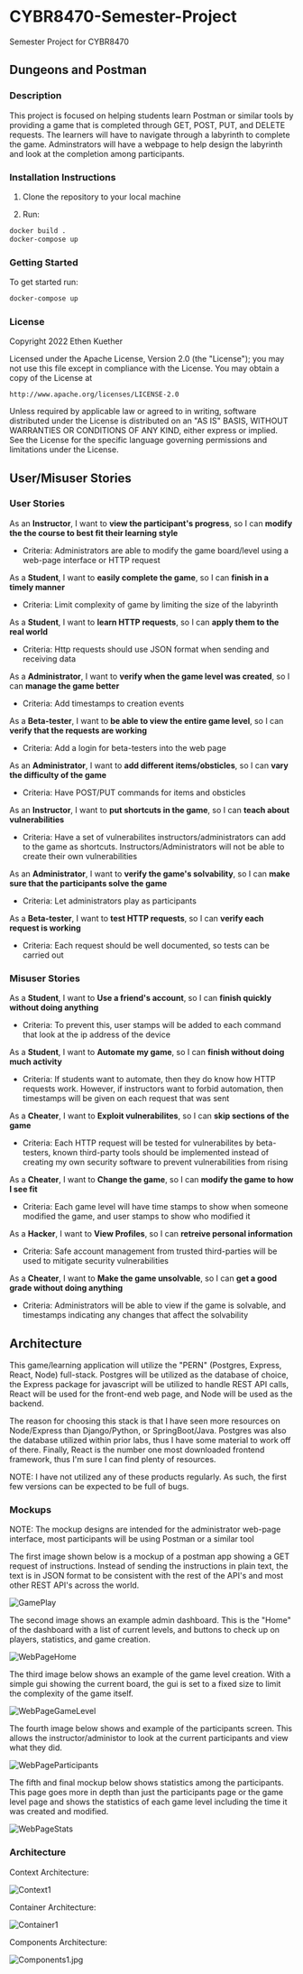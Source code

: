 # CYBR8470-Semester-Project
Semester Project for CYBR8470

## Dungeons and Postman

### Description

This project is focused on helping students learn Postman or similar tools by providing a game that is completed through GET, POST, PUT, and DELETE requests. The learners will have to navigate through a labyrinth to complete the game. Adminstrators will have a webpage to help design the labyrinth and look at the completion among participants.

### Installation Instructions

1. Clone the repository to your local machine

2. Run:
```bash
docker build .
docker-compose up
```

### Getting Started

To get started run:
```bash
docker-compose up
```

### License

Copyright 2022 Ethen Kuether

Licensed under the Apache License, Version 2.0 (the "License");
you may not use this file except in compliance with the License.
You may obtain a copy of the License at

    http://www.apache.org/licenses/LICENSE-2.0

Unless required by applicable law or agreed to in writing, software
distributed under the License is distributed on an "AS IS" BASIS,
WITHOUT WARRANTIES OR CONDITIONS OF ANY KIND, either express or implied.
See the License for the specific language governing permissions and
limitations under the License.

## User/Misuser Stories

### User Stories

As an **Instructor**, I want to **view the participant's progress**, so I can **modify the the course to best fit their learning style**
- Criteria: Administrators are able to modify the game board/level using a web-page interface or HTTP request

As a **Student**, I want to **easily complete the game**, so I can **finish in a timely manner**
- Criteria: Limit complexity of game by limiting the size of the labyrinth

As a **Student**, I want to **learn HTTP requests**, so I can **apply them to the real world**
- Criteria: Http requests should use JSON format when sending and receiving data

As a **Administrator**, I want to **verify when the game level was created**, so I can **manage the game better**
- Criteria: Add timestamps to creation events

As a **Beta-tester**, I want to **be able to view the entire game level**, so I can **verify that the requests are working**
- Criteria: Add a login for beta-testers into the web page

As an **Administrator**, I want to **add different items/obsticles**, so I can **vary the difficulty of the game**
- Criteria: Have POST/PUT commands for items and obsticles

As an **Instructor**, I want to **put shortcuts in the game**, so I can **teach about vulnerabilities**
- Criteria: Have a set of vulnerabilites instructors/administrators can add to the game as shortcuts. Instructors/Administrators will not be able to create their own vulnerabilities

As an **Administrator**, I want to **verify the game's solvability**, so I can **make sure that the participants solve the game**
- Criteria: Let administrators play as participants

As a **Beta-tester**, I want to **test HTTP requests**, so I can **verify each request is working**
- Criteria: Each request should be well documented, so tests can be carried out

### Misuser Stories

As a **Student**, I want to **Use a friend's account**, so I can **finish quickly without doing anything**
- Criteria: To prevent this, user stamps will be added to each command that look at the ip address of the device

As a **Student**, I want to **Automate my game**, so I can **finish without doing much activity**
- Criteria: If students want to automate, then they do know how HTTP requests work. However, if instructors want to forbid automation, then timestamps will be given on each request that was sent

As a **Cheater**, I want to **Exploit vulnerabilites**, so I can **skip sections of the game**
- Criteria: Each HTTP request will be tested for vulnerabilites by beta-testers, known third-party tools should be implemented instead of creating my own security software to prevent vulnerabilities from rising

As a **Cheater**, I want to **Change the game**, so I can **modify the game to how I see fit**
- Criteria: Each game level will have time stamps to show when someone modified the game, and user stamps to show who modified it

As a **Hacker**, I want to **View Profiles**, so I can **retreive personal information**
- Criteria: Safe account management from trusted third-parties will be used to mitigate security vulnerabilities

As a **Cheater**, I want to **Make the game unsolvable**, so I can **get a good grade without doing anything**
- Criteria: Administrators will be able to view if the game is solvable, and timestamps indicating any changes that affect the solvability

## Architecture

This game/learning application will utilize the "PERN" (Postgres, Express, React, Node) full-stack. Postgres will be utilized as the database of choice, the Express package for javascript will be utilized to handle REST API calls, React will be used for the front-end web page, and Node will be used as the backend.

The reason for choosing this stack is that I have seen more resources on Node/Express than Django/Python, or SpringBoot/Java. Postgres was also the database utilized within prior labs, thus I have some material to work off of there. Finally, React is the number one most downloaded frontend framework, thus I'm sure I can find plenty of resources.

NOTE: I have not utilized any of these products regularly. As such, the first few versions can be expected to be full of bugs. 

### Mockups

NOTE: The mockup designs are intended for the administrator web-page interface, most participants will be using Postman or a similar tool

The first image shown below is a mockup of a postman app showing a GET request of instructions. Instead of sending the instructions in plain text, the text is in JSON format to be consistent with the rest of the API's and most other REST API's across the world.

![GamePlay](./Architecture%20Images/Mockups/GamePlay.jpg)

The second image shows an example admin dashboard. This is the "Home" of the dashboard with a list of current levels, and buttons to check up on players, statistics, and game creation.

![WebPageHome](./Architecture%20Images/Mockups/WebPageHome.jpg)

The third image below shows an example of the game level creation. With a simple gui showing the current board, the gui is set to a fixed size to limit the complexity of the game itself.

![WebPageGameLevel](./Architecture%20Images/Mockups/WebPageGameLevel.jpg)

The fourth image below shows and example of the participants screen. This allows the instructor/administor to look at the current participants and view what they did.

![WebPageParticipants](./Architecture%20Images/Mockups/WebPageParticipants.jpg)

The fifth and final mockup below shows statistics among the participants. This page goes more in depth than just the participants page or the game level page and shows the statistics of each game level including the time it was created and modified.

![WebPageStats](./Architecture%20Images/Mockups/WebPageStats.jpg)

### Architecture

Context Architecture:

![Context1](./Architecture%20Images/Architecture/Context1.jpg)

Container Architecture:

![Container1](./Architecture%20Images/Architecture/Containers1.jpg)

Components Architecture:

![Components1.jpg](./Architecture%20Images/Architecture/Components1.jpg)
